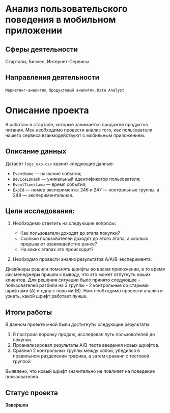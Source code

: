# Анализ пользовательского поведения в мобильном приложении
## Сферы деятельности
Стартапы, Бизнес, Интернет-Сервисы
## Направления деятельности
`Маркетинг-аналитик`, `Продуктовый аналитик`, `Data Analyst`
# Описание проекта
Я работаю в стартапе, который занимается продажей продуктов питания. Мек необходимо провести анализ того, как пользователи нашего сервиса взаимодействуют с мобильным приложением. 

## Описание данных

Датасет `logs_exp.csv` хранит следующие данные:

- `EventName` — название события;
- `DeviceIDHash` — уникальный идентификатор пользователя;
- `EventTimestamp` — время события;
- `ExpId` — номер эксперимента: 246 и 247 — контрольные группы, а 248 — экспериментальная.

## Цели исследования:

1. Необходимо ответить на следующие вопросы:
    
    - Как пользователи доходят до этапа покупки?
    - Сколько пользователей доходят до этого этапа, а сколько прерывают взаимодейстие ранее?
    - На каких этапах это происходит?

2. Необходмо провести анализ результатов A/A/B-эксперимента:

Дизайнеры решили поменять шрифты во ввсем приложении, в то время как менеджеры пришли к выводу, что это может отпугнуть наших клиентов. Для решения ситуации было принято следующее - пользователей разбили на 3 группы - 2 контрольные со старыми шрифтами (А) и одну с новыми (В). Нам необходимо провести анализ и узнать, какой шрифт работает лучше.

## Итоги работы
В данном проекте мной были достигнуты следующие результаты:
1. Я построил воронку продаж, исследовал путь пользователей до покупки.
2. Проанализировал результаты A/B-теста введения новых шрифтов.
3. Сравнил 2 контрольных группы между собой, убедился в правильном разделении трафика, а затем сравнил с тестовой группой

Выявлено, что новый шрифт значительно не повлияет на поведение пользователей.

## Статус проекта 
**Завершен**

